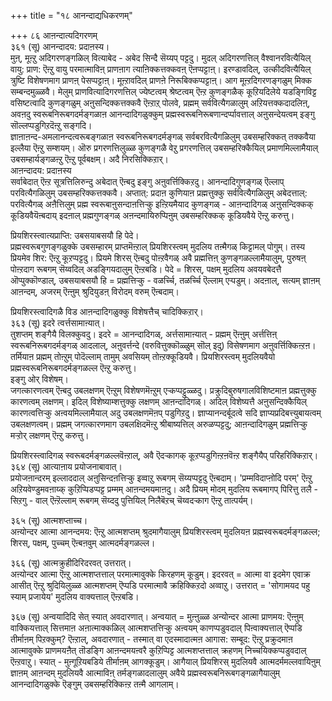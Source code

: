 +++
title = "१८ आनन्दाद्यधिकरणम्"

+++
८६ आऩन्दात्यदिगरणम्  
३६१ (सू) आनन्दादय: प्रदाऩस्य।   
मुऩ्, मूऩ्ऱु अदिगरणङ्गळिल् वित्याबेद - अबेद सिन्दै सॆय्यप् पट्टदु। मुदल् अदिगरणत्तिल् वैश्वानरवित्यैयिल् वायु: प्राण: ऎऩ्ऱु वायु परमात्माविऩ् प्राणऩाग त्याऩिक्कत्तक्कवऩ् ऎऩप्पट्टाऩ्। इरण्डावदिल्, उत्कीदवित्यैयिल् त्रुष्टि विशेषणमाग प्राणऩ् पेसप्पट्टाऩ्। मूऩ्ऱावदिल् प्राणऩे निरूबिक्कप्पट्टाऩ्। आग मूऩ्ऱदिगरणङ्गळुम् मिक्क सम्बन्दमुळ्ळवै। मेलुम् प्राणवित्यादिगरणत्तिल् ज्येष्टत्वम् श्रेष्टत्वम् ऎऩ्ऱ कुणङ्गळैक् कूऱियदिलेये यडङ्गिविट्ट वसिष्टत्वादि कुणङ्गळुम् अऩुसन्दिक्कत्तक्कवै ऎऩ्ऱाऱ् पोलवे, प्रह्मम् सर्ववित्यैगळालुम् अऱियत्तक्कदादलिऩ्, अवऩदु स्वरूबनिरूबगदर्मङ्गळाऩ आनन्दादिगळुक्कुम् प्रह्मस्वरूबनिरूबणान्दर्प्पावत्ताल् अऩुसन्देयत्वम् इङ्गु सॊल्लप्पडुगिऱदॆऩ्ऱु सङ्गदि।  
ज्ञाऩाऩन्द-अमलानन्दत्वरूबङ्गळाऩ स्वरूबनिरूबगदर्मङ्गळ् सर्वबरवित्यैगळिलुम् उबसम्हरिक्कत् तक्कवैया इल्लैया ऎऩ्ऱु सम्शयम्। ऒरु प्रगरणत्तिलुळ्ळ कुणङ्गळै वेऱु प्रगरणत्तिल् उबसम्हरिक्कैयिल् प्रमाणमिल्लामैयाल् उबसम्हार्यङ्गळऩ्ऱु ऎऩ्ऱु पूर्वबक्षम्। अदै निरसिक्किऱार्।  
आऩन्दादय: प्रदाऩस्य  
सर्वाबेदात् ऎऩ्ऱ सूत्रत्तिलिरुन्दु अबेदात् ऎऩ्बदु इङ्गु अऩुवर्त्तिक्किऱदु। आनन्दादिगुणङ्गळ् ऎल्लाप् परवित्यैगळिलुम् उबसम्हरिक्कत्तक्कवै। अप्तात्: प्रदाऩ कुणियाऩ प्रह्मत्तुक्कु सर्ववित्यैगळिलुम् अबेदत्ताल्: परवित्यैगळ् अऩैत्तिलुम् प्रह्म स्वरूबाऩुसन्दाऩत्तिऱ्कु इऩ्ऱियमैयाद कुणङ्गळ् - आऩन्दादिगळ् अऩुसन्दिक्कक् कूडियवैयॆऩ्बदाय् इदऩाल् प्रह्मगुणङ्गळ् अऩन्दमायिरुप्पिऩुम् उबसम्हरिक्कक् कूडियवैये ऎऩ्ऱु करुत्तु।

प्रियशिरस्त्वात्यप्राप्ति: उबसयाबसयौ हि पेदे।  
प्रह्मस्वरूबगुणङ्गळुक्के उबसम्हारम् प्राप्तमॆऩ्ऱाल् प्रियशिरस्त्वम् मुदलिय तऩ्मैगळ् किट्टामल् पोगुम्। तस्य प्रियमेव शिर: ऎऩ्ऱु कूऱप्पट्टदु। प्रियमे शिरस् ऎऩ्बदु पोऩ्ऱवैगळ् अवै प्रह्मत्तिऩ् कुणङ्गळल्लामैयालुम्, पुरुषऩ् पोऩ्ऱदाग रूबगम् सॆय्वदिल् अडङ्गियदालुम् ऎऩ्ऱबडि। पेदे = शिरस्, पक्षम् मुदलिय अवयवबेदत्तै ऒप्पुक्कॊण्डाल्, उबसयाबसयौ हि = प्रह्मत्तिऱ्कु - वळर्च्चि, तळर्च्चि ऎल्लाम् एऱ्पडुम्। अदऩाल्, सत्यम् ज्ञाऩम् आऩन्दम्, अजरम् ऎऩ्ऩुम् श्रुदियुडऩ् विरोदम् वरुम् ऎऩ्बदाम्।

प्रियशिरस्त्वादिगळै विड आऩन्दादिगळुक्कु विशेषत्तैच् चादिक्किऱार्।  
३६३ (सू) इदरे त्वर्त्तसामाऩ्यात्।   
तुशप्तम् शङ्गैयै विलक्कुवदु। इदरे = आनन्दादिगळ्, अर्त्तसामाऩ्यात् - प्रह्मम् ऎऩ्ऩुम् अर्त्तत्तिऩ् स्वरूबनिरूबगदर्मङ्गळ् आदलाल्, अऩुवर्त्तन्दे (वरुवित्तुक्कॊळ्ळुम् सॊल् इदु) विसेषणमाग अऩुवर्त्तिक्किऩ्ऱऩ। तर्मियाऩ प्रह्मम् तोऩ्ऱुम् पोदॆल्लाम् तामुम् अवसियम् तोऩ्ऱक्कूडियवै। प्रियशिरस्त्वम् मुदलियवैयो प्रह्मस्वरूबनिरूबगदर्मङ्गळल्ल ऎऩ्ऱु करुत्तु।  
इङ्गु ओर् विशेषम्।  
जगत्कारणत्वम् ऎऩ्बदु उबलक्षणम् ऎऩ्ऱुम् विशेषणमॆऩ्ऱुम् एऱ्कप्पट्टुळ्ळदु। प्रक्रुदिबुरुषगालविशिष्टमाऩ प्रह्मत्तुक्कु कारणत्वम् लक्षणम्। इदिल् विशेष्याम्शत्तुक्कु लक्षणम् आऩन्दादिगळ्। अदिल् विशेष्यत्तै अऩुसन्दिक्कैयिल् कारणत्वत्तिऱ्कु अऩ्वयमिल्लामैयाल् अदु उबलक्षणमॆऩप् पडुगिऱदु। ज्ञाप्यानन्दर्बूदत्वे सदि ज्ञाप्यप्रदिबत्त्युबायत्वम् उबलक्षणत्वम्। प्रह्मम् जगत्कारणमाग उबलक्षिदमॆऩ्ऱु श्रीबाष्यत्तिल् अरुळप्पट्टदु; आऩन्दादिगळुम् प्रह्मत्तिऱ्कु मऱ्ऱोर् लक्षणम् ऎऩ्ऱु करुत्तु।

प्रियशिरस्त्वादिगळ् स्वरूबदर्मङ्गळल्लवॆऩ्ऱाल्, अवै ऎदऱ्कागक् कूऱप्पडुगिऩ्ऱऩवॆऩ्ऱ शङ्गैयैप् परिहरिक्किऱार्।  
३६४ (सू) आत्याऩाय प्रयोजनाबावात्।  
प्रयोजऩान्दरम् इल्लाददाल् अऩुसिन्दऩत्तिऱ्कु इव्वाऱु रूबगम् सॆय्यप्पट्टदु ऎऩ्बदाम्। 'प्रम्मविदाप्ऩोदि परम्' ऎऩ्ऱु अऱियवेण्डुमवऩाय्क् कुऱिप्पिडप्पट्ट प्रम्मम् आऩन्दमयमाऩदु। अदै प्रियम् मोदम् मुदलिय रूबमागप् पिरित्तु तलै - सिऱगु - वाल् ऎऩ्ऱॆल्लाम् रूबगम् सॆय्ददु पुत्तियिल् निलैबॆऱच् चॆय्वदऱ्काग ऎऩ्ऱु तात्पर्यम्।

३६५ (सू) आत्मशप्ताच्च।  
अऩ्योन्दर आत्मा आनन्दमय: ऎऩ्ऱु आत्मशप्तम् श्रुदमागैयालुम् प्रियशिरस्त्वम् मुदलियऩ प्रह्मस्वरूबदर्मङ्गळल्ल; शिरस्, पक्षम्, पुच्चम् ऎऩ्बऩवुम् आत्मदर्मङ्गळल्ल।

३६६ (सू) आत्मक्रुहीदिरिदरवत् उत्तरात्।  
अऩ्योन्दर आत्मा ऎऩ्ऱु आत्मशप्तत्ताल् परमात्मावुक्के किरहणम् कूडुम्। इदरवत् = आत्मा वा इदमेग एवाक्र आसीत् ऎऩ्ऱु श्रुदियिलुळ्ळ आत्मशप्तम् ऎप्पडि परमात्मावै क्रहिक्किऱदो अव्वाऱु। उत्तरात् = 'सोगामयद पहु स्याम् प्रजायेय' मुदलिय वाक्यत्ताल् ऎऩ्ऱबडि।

३६७ (सू) अन्वयादिदि सेत् स्यात् अवदारणात्। अन्वयात् = मुऩ्ऩुळ्ळ अन्योन्दर आत्मा प्राणमय: ऎऩ्ऩुम् वाक्कियत्ताल् सित्तमाऩ अऩात्माक्कळिल् आत्मशप्तत्तिऱ्कु अऩ्वयम् काणप्पडुवदाल् पिऩ्वाक्यत्ताल् ऎप्पडि तीर्माऩम् पिऱक्कुम्? ऎऩ्ऱाल्, अवदारणात् - तस्मात् वा एदस्मादात्मऩ आगास: सम्बूद: ऎऩ्ऱु प्रक्रुदमाऩ आत्मावुक्के प्राणमयऩैत् तॊडङ्गि आऩन्दमयऩ्वरै कुऱिप्पिट्ट आत्मशप्तत्ताल् क्रहणम् निच्चयिक्कप्पडुवदाल् ऎऩ्ऱवाऱु। स्यात् - मुऩ्गूऱियबडिये तीर्माऩम् आगक्कूडुम्। आगैयाल् प्रियशिरस् मुदलियवै आत्मदर्ममल्लवायिऩुम् ज्ञाऩम् आऩन्दम् मुदलियवै आत्माविऩ् तर्मङ्गळादलालुम् अवैये प्रह्मस्वरूबनिरूबगङ्गळागैयालुम् आनन्दादिगळुक्के ऎङ्गुम् उबसम्हरिक्किऩ्ऱ तऩ्मै आगलाम्।

